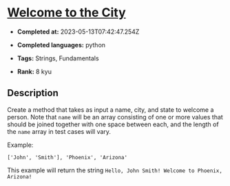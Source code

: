 # [Welcome to the City](https://www.codewars.com/kata/5302d846be2a9189af0001e4)

- **Completed at:** 2023-05-13T07:42:47.254Z

- **Completed languages:** python

- **Tags:** Strings, Fundamentals

- **Rank:** 8 kyu

## Description

Create a method that takes as input a name, city, and state to welcome a person. Note that `name` will be an array consisting of one or more values that should be joined together with one space between each, and the length of the `name` array in test cases will vary.

Example:

```
['John', 'Smith'], 'Phoenix', 'Arizona'
```

This example will return the string `Hello, John Smith! Welcome to Phoenix, Arizona!`
